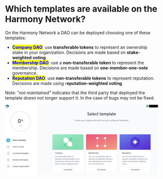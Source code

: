 # Which templates are available on the Harmony Network?

On the Harmony Network a DAO can be deployed choosing one of these templates:

* <mark style="color:blue;">**Company DAO**</mark>: use **transferable tokens** to represent an ownership stake in your organization. Decisions are made based on **stake-weighted voting**.
* <mark style="color:blue;">**Membership DAO**</mark>: use a **non-transferable token** to represent the membership. Decisions are made based on **one-member-one-vote** governance.
* <mark style="color:blue;">**Reputation DAO**</mark>: use **non-transferable tokens** to represent reputation. Decisions are made using r**eputation-weighted voting**.

Note: "_not maintained"_ indicates that the third party that deployed the template doesn not longer support it. In the case of bugs may not be fixed.

![](<../../../.gitbook/assets/Schermata 2022-02-03 alle 12.11.03.png>)
